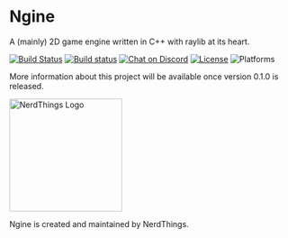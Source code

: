 # Ngine
A (mainly) 2D game engine written in C++ with raylib at its heart.


[![Build Status](https://travis-ci.org/NerdThings/Ngine.svg?branch=master)](https://travis-ci.org/NerdThings/Ngine)
[![Build status](https://ci.appveyor.com/api/projects/status/b02ab82sngs1m7ri/branch/master?svg=true)](https://ci.appveyor.com/project/Rover656/ngine/branch/master)
[![Chat on Discord](https://img.shields.io/discord/452810843852374016.svg?logo=discord)](https://discord.nerdthings.co.uk)
[![License](https://img.shields.io/badge/license-Apache%202-blue.svg)](LICENSE)
![Platforms](https://img.shields.io/badge/platforms-Windows%20%7C%20Mac%20OS%20X%20%7C%20Linux-brightgreen.svg)

More information about this project will be available once version 0.1.0 is released.

[<img src="https://assets.nerdthings.co.uk/img/logo-big-transparent-dark.png" width="200" alt="NerdThings Logo">](https://nerdthings.co.uk)

Ngine is created and maintained by NerdThings.
